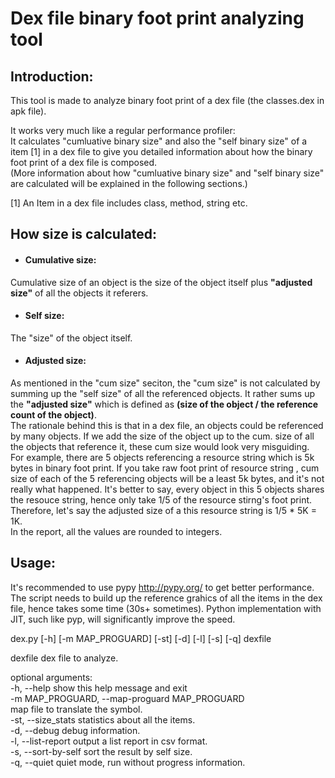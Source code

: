 # Dex file binary foot print analyzing tool
Introduction:
-------------
This tool is made to analyze binary foot print of a dex file (the classes.dex in apk file).

It works very much like a regular performance profiler:  
It calculates "cumluative binary size" and also the "self binary size" of a item [1] in a dex file to give you detailed information about how the binary foot print of a dex file is composed.  
(More information about how  "cumluative binary size" and "self binary size" are calculated will be explained in the following sections.)

[1] An Item in a dex file includes class, method, string etc.

How size is calculated:
----------------------

* #### Cumulative size:
Cumulative size of an object is the size of the object itself plus **"adjusted size"** of all the objects it referers.
* #### Self size:
The "size" of the object itself. 

* #### Adjusted size:
As mentioned in the "cum size" seciton, the "cum size" is not calculated by summing up the "self size" of all the referenced objects. It rather sums up the **"adjusted size"** which is defined as **(size of the object / the reference count of the object)**.  
The rationale behind this is that in a dex file, an objects could be referenced by many
objects. If we add the size of the object up to the cum. size of all the objects that reference it, these cum size would look very misguiding.  
For example, there are 5 objects referencing a resource string which is 5k bytes in binary foot print.  If you take raw foot print of resource string , cum size of each of the 5 referencing objects will be a least 5k bytes, and it's not really what happened. It's better to say,  every object in this 5 objects shares the resouce string, hence only take 1/5 of the resource stirng's foot print. Therefore, let's say the adjusted size of a this resource string is 1/5 * 5K = 1K.  
In the report, all the values are rounded to integers.

Usage:
------
It's recommended to use pypy http://pypy.org/ to get better performance.  The script needs to build up the reference grahics of all the items in the dex file, hence takes some time (30s+ sometimes). Python implementation with JIT, such like pyp, will significantly improve the speed.

dex.py [-h] [-m MAP_PROGUARD] [-st] [-d] [-l] [-s] [-q] dexfile  

  dexfile               dex file to analyze.  

optional arguments:  
  -h, --help            show this help message and exit  
  -m MAP_PROGUARD, --map-proguard MAP_PROGUARD  
                        map file to translate the symbol.  
  -st, --size_stats     statistics about all the items.  
  -d, --debug           debug information.  
  -l, --list-report     output a list report in csv format.  
  -s, --sort-by-self    sort the result by self size.  
  -q, --quiet           quiet mode, run without progress information.  

